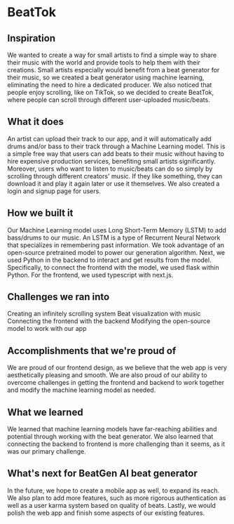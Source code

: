# BeatTok
## Inspiration
We wanted to create a way for small artists to find a simple way to share their music with the world and provide tools to help them with their creations. Small artists especially would benefit from a beat generator for their music, so we created a beat generator using machine learning, eliminating the need to hire a dedicated producer. We also noticed that people enjoy scrolling, like on TikTok, so we decided to create BeatTok, where people can scroll through different user-uploaded music/beats.
## What it does
An artist can upload their track to our app, and it will automatically add drums and/or bass to their track through a Machine Learning model. This is a simple free way that users can add beats to their music without having to hire expensive production services, benefiting small artists significantly. Moreover, users who want to listen to music/beats can do so simply by scrolling through different creators' music. If they like something, they can download it and play it again later or use it themselves. We also created a login and signup page for users.
## How we built it
Our Machine Learning model uses Long Short-Term Memory (LSTM) to add bass/drums to our music. An LSTM is a type of Recurrent Neural Network that specializes in remembering past information. We took advantage of an open-source pretrained model to power our generation algorithm. Next, we used Python in the backend to interact and get results from the model. Specifically, to connect the frontend with the model, we used flask within Python. For the frontend, we used typescript with next.js.
## Challenges we ran into
Creating an infinitely scrolling system
Beat visualization with music
Connecting the frontend with the backend
Modifying the open-source model to work with our app
## Accomplishments that we're proud of
We are proud of our frontend design, as we believe that the web app is very aesthetically pleasing and smooth. We are also proud of our ability to overcome challenges in getting the frontend and backend to work together and modify the machine learning model as needed.
## What we learned
We learned that machine learning models have far-reaching abilities and potential through working with the beat generator. We also learned that connecting the backend to frontend is more challenging than it seems, as it was our primary challenge.
## What's next for BeatGen AI beat generator
In the future, we hope to create a mobile app as well, to expand its reach. We also plan to add more features, such as more rigorous authentication as well as a user karma system based on quality of beats. Lastly, we would polish the web app and finish some aspects of our existing features.
